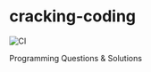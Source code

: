 # cracking-coding
![CI](https://github.com/mdanilov/cracking-coding/workflows/CI/badge.svg?branch=master)

Programming Questions &amp; Solutions
